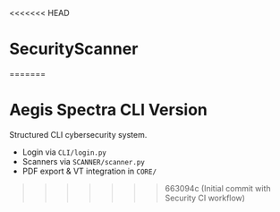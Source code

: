 <<<<<<< HEAD
# SecurityScanner
=======
# Aegis Spectra CLI Version

Structured CLI cybersecurity system.

- Login via `CLI/login.py`
- Scanners via `SCANNER/scanner.py`
- PDF export & VT integration in `CORE/`
>>>>>>> 663094c (Initial commit with Security CI workflow)
